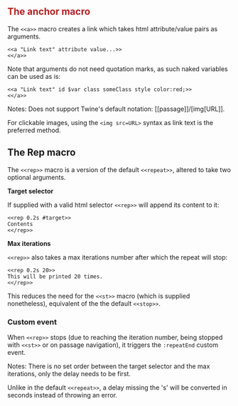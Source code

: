 <h2 style='color:FireBrick;'>The anchor macro </h2>

The `<<a>>` macro creates a link which takes html attribute/value pairs as arguments.

```
<<a "Link text" attribute value...>>
<</a>>
```

Note that arguments do not need quotation marks, as such naked variables can be used as is:

```
<<a "Link text" id $var class someClass style color:red;>>
<</a>>
```

Notes:
Does not support Twine's default notation: [[passage]]/[img[URL]]. 

For clickable images, using the `<img src=URL>` syntax as link text is the preferred method.

<h2>The Rep macro </h2>

The `<<rep>>` macro is a version of the default `<<repeat>>`, altered to take two optional arguments.
	
<b> Target selector </b>

If supplied with a valid html selector `<<rep>>` will append its content to it:

```
<<rep 0.2s #target>>
Contents
<</rep>>
```

<b>Max iterations </b>

`<<rep>>` also takes a max iterations number after which the repeat will stop:

```
<<rep 0.2s 20>>
This will be printed 20 times.
<</rep>>
```

This reduces the need for the `<<st>>` macro (which is supplied nonetheless), equivalent of the the default `<<stop>>`.

<h3> Custom event </h3>

When `<<rep>>` stops (due to reaching the iteration number, being stopped with `<<st>>` or on passage navigation), it triggers the `:repeatEnd` custom event.

Notes:
There is no set order between the target selector and the max iterations, only the delay needs to be first.

Unlike in the default `<<repeat>>`, a delay missing the 's' will be converted in seconds instead of throwing an error.

